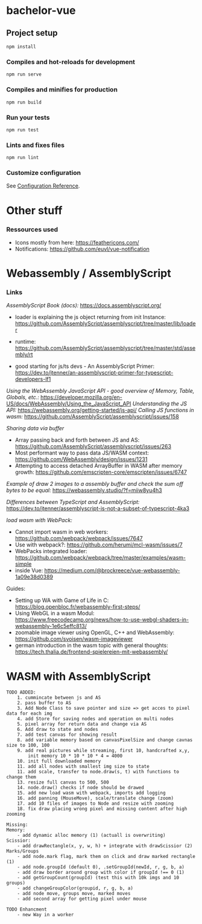 # bachelor-vue

## Project setup
```
npm install
```

### Compiles and hot-reloads for development
```
npm run serve
```

### Compiles and minifies for production
```
npm run build
```

### Run your tests
```
npm run test
```

### Lints and fixes files
```
npm run lint
```

### Customize configuration
See [Configuration Reference](https://cli.vuejs.org/config/).


# Other stuff

### Ressources used
- Icons mostly from here: https://feathericons.com/
- Notifications: https://github.com/euvl/vue-notification 

# Webassembly / AssemblyScript


### Links
_AssemblyScript Book (docs):_ 
https://docs.assemblyscript.org/
 - loader is explaining the js object returning from init Instance: https://github.com/AssemblyScript/assemblyscript/tree/master/lib/loader
 - runtime: https://github.com/AssemblyScript/assemblyscript/tree/master/std/assembly/rt

- good starting for js/ts devs - An AssemblyScript Primer: https://dev.to/jtenner/an-assemblyscript-primer-for-typescript-developers-lf1

_Using the WebAssembly JavaScript API - good overview of Memory, Table, Globals, etc.:_ https://developer.mozilla.org/en-US/docs/WebAssembly/Using_the_JavaScript_API
_Understanding the JS API:_ https://webassembly.org/getting-started/js-api/
_Calling JS functions in wasm:_ https://github.com/AssemblyScript/assemblyscript/issues/158
 
_Sharing data via buffer_ 
- Array passing back and forth between JS and AS: https://github.com/AssemblyScript/assemblyscript/issues/263 
- Most performant way to pass data JS/WASM context: https://github.com/WebAssembly/design/issues/1231
- Attempting to access detached ArrayBuffer in WASM after memory growth: https://github.com/emscripten-core/emscripten/issues/6747

_Example of draw 2 images to a assembly buffer and check the sum off bytes to be equal:_
https://webassembly.studio/?f=miiw8yu4h3

_Differences between TypeScript and AssemblyScript:_ https://dev.to/jtenner/assemblyscript-is-not-a-subset-of-typescript-4ka3 

_load wasm with WebPack:_
- Cannot import wasm in web workers: https://github.com/webpack/webpack/issues/7647
- Use with webpack?: https://github.com/herumi/mcl-wasm/issues/7
- WebPacks integrated loader: https://github.com/webpack/webpack/tree/master/examples/wasm-simple
- inside Vue: https://medium.com/@brockreece/vue-webassembly-1a09e38d0389

Guides:
- Setting up WA with Game of Life in C: https://blog.openbloc.fr/webassembly-first-steps/
- Using WebGL in a wasm Modul: https://www.freecodecamp.org/news/how-to-use-webgl-shaders-in-webassembly-1e6c5effc813/
- zoomable image viewer using OpenGL, C++ and WebAssembly: https://github.com/svoisen/wasm-imageviewer
- german introduction in the wasm topic with general thoughts: https://tech.thalia.de/frontend-spielereien-mit-webassembly/


# WASM with AssemblyScript
    TODO ADDED:
        1. cummincate between js and AS
        2. pass buffer to AS
        3. Add Node Class to save pointer and size => get acces to pixel data for each img
        4. add Store for saving nodes and operation on multi nodes
        5. pixel array for return data and change via AS
        6. Add draw to state and nodes
        7. add test canvas for showing result
        8. add variable memory based on canvasPixelSize and change cavnas size to 100, 100
        9. add real pictures while streaming, first 10, handcrafted x,y,
            init memory 10 * 10 * 10 * 4 = 4000
        10. init full downloaded memory
        11. add all nodes with smallest img size to state
        11. add scale, transfer to node.draw(s, t) with functions to change them
        13. resize full canvas to 500, 500
        14. node.draw() checks if node should be drawed
        15. add new load wasm with webpack, imports add logging
        16. add panning (MouseMove), scale/translate change (zoom)
        17. add 10 files of images to Node and resize with zooming
        18. fix draw placing wrong pixel and missing content after high zooming

    Missing: 
    Memory: 
        - add dynamic alloc memory (1) (actuall is overwriting) 
    Scissior:
        - add drawRectangle(x, y, w, h) + integrate with drawScissior (2)
    Marks/Groups
        - add node.mark flag, mark them on click and draw marked rectangle (1)  
        - add node.groupId (default 0), .setGroupId(newId, r, g, b, a)
        - add draw border around group with color if groupId !== 0 (1)
        - add getGroupCount(groupId) (test this with 10k imgs and 10 groups)
        - add changeGroupColor(groupid, r, g, b, a) 
        - add node move, groups move, marked moves
        - add second array for getting pixel under mouse

    TODO Enhancment
        - new Way in a worker
